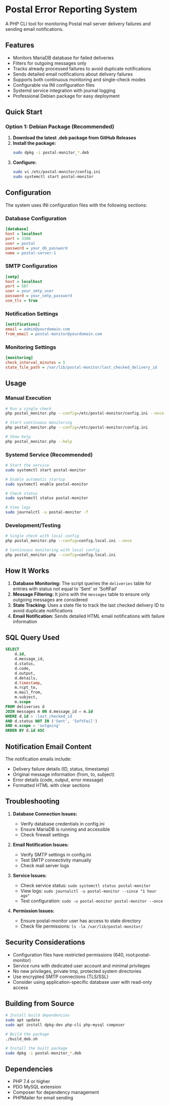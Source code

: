 # Postal Error Reporting System

A PHP CLI tool for monitoring Postal mail server delivery failures and sending email notifications.

## Features

- Monitors MariaDB database for failed deliveries
- Filters for outgoing messages only
- Tracks already processed failures to avoid duplicate notifications
- Sends detailed email notifications about delivery failures
- Supports both continuous monitoring and single-check modes
- Configurable via INI configuration files
- Systemd service integration with journal logging
- Professional Debian package for easy deployment

## Quick Start

### Option 1: Debian Package (Recommended)

1. **Download the latest .deb package from GitHub Releases**
2. **Install the package:**
   ```bash
   sudo dpkg -i postal-monitor_*.deb
   ```
3. **Configure:**
   ```bash
   sudo vi /etc/postal-monitor/config.ini
   sudo systemctl start postal-monitor
   ```

## Configuration

The system uses INI configuration files with the following sections:

### Database Configuration
```ini
[database]
host = localhost
port = 3306
user = postal
password = your_db_password
name = postal-server-1
```

### SMTP Configuration
```ini
[smtp]
host = localhost
port = 587
user = your_smtp_user
password = your_smtp_password
use_tls = true
```

### Notification Settings
```ini
[notifications]
email = admin@yourdomain.com
from_email = postal-monitor@yourdomain.com
```

### Monitoring Settings
```ini
[monitoring]
check_interval_minutes = 5
state_file_path = /var/lib/postal-monitor/last_checked_delivery_id
```

## Usage

### Manual Execution

```bash
# Run a single check
php postal_monitor.php --config=/etc/postal-monitor/config.ini --once

# Start continuous monitoring
php postal_monitor.php --config=/etc/postal-monitor/config.ini

# Show help
php postal_monitor.php --help
```

### Systemd Service (Recommended)

```bash
# Start the service
sudo systemctl start postal-monitor

# Enable automatic startup
sudo systemctl enable postal-monitor

# Check status
sudo systemctl status postal-monitor

# View logs
sudo journalctl -u postal-monitor -f
```

### Development/Testing

```bash
# Single check with local config
php postal_monitor.php --config=config.local.ini --once

# Continuous monitoring with local config
php postal_monitor.php --config=config.local.ini
```

## How It Works

1. **Database Monitoring:** The script queries the `deliveries` table for entries with status not equal to 'Sent' or 'SoftFail'
2. **Message Filtering:** It joins with the `messages` table to ensure only outgoing messages are considered
3. **State Tracking:** Uses a state file to track the last checked delivery ID to avoid duplicate notifications
4. **Email Notification:** Sends detailed HTML email notifications with failure information

## SQL Query Used

```sql
SELECT 
    d.id,
    d.message_id,
    d.status,
    d.code,
    d.output,
    d.details,
    d.timestamp,
    m.rcpt_to,
    m.mail_from,
    m.subject,
    m.scope
FROM deliveries d
JOIN messages m ON d.message_id = m.id
WHERE d.id > :last_checked_id
AND d.status NOT IN ('Sent', 'SoftFail')
AND m.scope = 'outgoing'
ORDER BY d.id ASC
```

## Notification Email Content

The notification emails include:
- Delivery failure details (ID, status, timestamp)
- Original message information (from, to, subject)
- Error details (code, output, error message)
- Formatted HTML with clear sections

## Troubleshooting

1. **Database Connection Issues:**
   - Verify database credentials in config.ini
   - Ensure MariaDB is running and accessible
   - Check firewall settings

2. **Email Notification Issues:**
   - Verify SMTP settings in config.ini
   - Test SMTP connectivity manually
   - Check mail server logs

3. **Service Issues:**
   - Check service status: `sudo systemctl status postal-monitor`
   - View logs: `sudo journalctl -u postal-monitor --since "1 hour ago"`
   - Test configuration: `sudo -u postal-monitor postal-monitor --once`

4. **Permission Issues:**
   - Ensure postal-monitor user has access to state directory
   - Check file permissions: `ls -la /var/lib/postal-monitor/`

## Security Considerations

- Configuration files have restricted permissions (640, root:postal-monitor)
- Service runs with dedicated user account and minimal privileges
- No new privileges, private tmp, protected system directories
- Use encrypted SMTP connections (TLS/SSL)
- Consider using application-specific database user with read-only access

## Building from Source

```bash
# Install build dependencies
sudo apt update
sudo apt install dpkg-dev php-cli php-mysql composer

# Build the package
./build_deb.sh

# Install the built package
sudo dpkg -i postal-monitor_*.deb
```

## Dependencies

- PHP 7.4 or higher
- PDO MySQL extension
- Composer for dependency management
- PHPMailer for email sending
